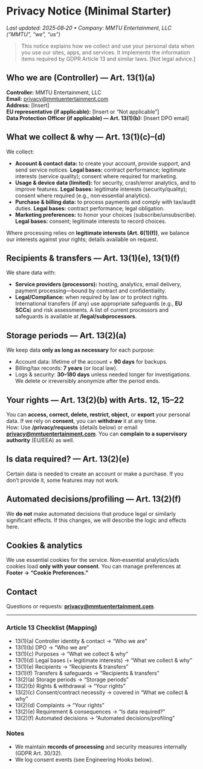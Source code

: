 # Privacy Notice (Minimal Starter)

_Last updated: 2025‑08‑20 • Company: MMTU Entertainment, LLC (“MMTU”, “we”, “us”)_

> This notice explains how we collect and use your personal data when you use our sites, apps, and services. It implements the information items required by GDPR Article 13 and similar laws. [Not legal advice.]

## Who we are (Controller) — Art. 13(1)(a)
**Controller:** MMTU Entertainment, LLC  
**Email:** privacy@mmtuentertainment.com  
**Address:** [Insert]  
**EU representative (if applicable):** [Insert or “Not applicable”]  
**Data Protection Officer (if applicable) — Art. 13(1)(b):** [Insert DPO email]  

## What we collect & why — Art. 13(1)(c)–(d)
We collect:
- **Account & contact data:** to create your account, provide support, and send service notices. **Legal bases:** contract performance; legitimate interests (service quality); consent where required for marketing.
- **Usage & device data (limited):** for security, crash/error analytics, and to improve features. **Legal bases:** legitimate interests (security/quality); consent where required (e.g., non‑essential analytics).
- **Purchase & billing data:** to process payments and comply with tax/audit duties. **Legal bases:** contract performance; legal obligation.
- **Marketing preferences:** to honor your choices (subscribe/unsubscribe). **Legal bases:** consent; legitimate interests to record choices.

Where processing relies on **legitimate interests (Art. 6(1)(f))**, we balance our interests against your rights; details available on request.

## Recipients & transfers — Art. 13(1)(e), 13(1)(f)
We share data with:
- **Service providers (processors):** hosting, analytics, email delivery, payment processing—bound by contract and confidentiality.
- **Legal/Compliance:** when required by law or to protect rights.
International transfers (if any) use appropriate safeguards (e.g., **EU SCCs**) and risk assessments. A list of current processors and safeguards is available at **/legal/subprocessors**.

## Storage periods — Art. 13(2)(a)
We keep data **only as long as necessary** for each purpose:
- Account data: lifetime of the account + **90 days** for backups.
- Billing/tax records: **7 years** (or local law).
- Logs & security: **30–180 days** unless needed longer for investigations.
We delete or irreversibly anonymize after the period ends.

## Your rights — Art. 13(2)(b) with Arts. 12, 15–22
You can **access, correct, delete, restrict, object,** or **export** your personal data. If we rely on **consent**, you can **withdraw** it at any time.  
How: Use **/privacy/requests** (details below) or email **privacy@mmtuentertainment.com**. You can **complain to a supervisory authority** (EU/EEA) as well.

## Is data required? — Art. 13(2)(e)
Certain data is needed to create an account or make a purchase. If you don’t provide it, some features may not work.

## Automated decisions/profiling — Art. 13(2)(f)
We **do not** make automated decisions that produce legal or similarly significant effects. If this changes, we will describe the logic and effects here.

## Cookies & analytics
We use essential cookies for the service. Non‑essential analytics/ads cookies load **only with your consent**. You can manage preferences at **Footer → “Cookie Preferences.”**

## Contact
Questions or requests: **privacy@mmtuentertainment.com**.

---

### Article 13 Checklist (Mapping)
- 13(1)(a) Controller identity & contact → “Who we are”
- 13(1)(b) DPO → “Who we are”
- 13(1)(c) Purposes → “What we collect & why”
- 13(1)(d) Legal bases (+ legitimate interests) → “What we collect & why”
- 13(1)(e) Recipients → “Recipients & transfers”
- 13(1)(f) Transfers & safeguards → “Recipients & transfers”
- 13(2)(a) Storage periods → “Storage periods”
- 13(2)(b) Rights & withdrawal → “Your rights”
- 13(2)(c) Consent/contract necessity → covered in “What we collect & why”
- 13(2)(d) Complaints → “Your rights”
- 13(2)(e) Requirement & consequences → “Is data required?”
- 13(2)(f) Automated decisions → “Automated decisions/profiling”

### Notes
- We maintain **records of processing** and security measures internally (GDPR Art. 30/32).  
- We log consent events (see Engineering Hooks below).
